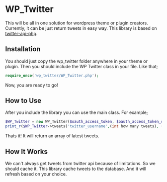 # WP_Twitter
This will be all in one solution for wordpress theme or plugin creators. Currently, it can be just return tweets in easy way. This library is based on [twitter-api-php](https://github.com/J7mbo/twitter-api-php).

## Installation
You should just copy the wp_twitter folder anywhere in your theme or plugin. Then you should include the WP Twitter class in your file. Like that;

```php
require_once('wp_twitter/WP_Twitter.php');
```

Now, you are ready to go!

## How to Use
After you include the library you can use the main class. For example;

```php
$WP_Twitter = new WP_Twitter($oauth_access_token, $oauth_access_token_secret, $consumer_key, $consumer_secret);
print_r($WP_Twitter->tweets('twitter_username',(int how many tweets), (int how many minutes for cache)));
```

Thats it! It will return an array of latest tweets.

## How It Works
We can't always get tweets from twitter api because of limitations. So we should cache it. This library cache tweets to the database. And it will refresh based on your choice.
